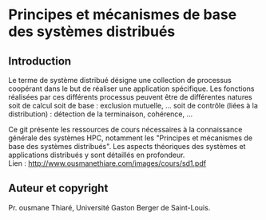 # Principes et mécanismes de base des systèmes distribués
## Introduction
Le terme de système distribué désigne une collection de
processus coopérant dans le but de réaliser une
application spécifique. Les fonctions réalisées par ces
différents processus peuvent être de différentes natures
soit de calcul
soit de base : exclusion mutuelle, ...
soit de contrôle (liées à la distribution) : détection de la
terminaison, cohérence, ...

Ce git présente les ressources de cours nécessaires à la connaissance générale des systèmes HPC, notamment les "Principes et mécanismes de base des systèmes distribués".
Les aspects théoriques des systèmes et applications distribués y sont détaillés en profondeur.  
Lien : http://www.ousmanethiare.com/images/cours/sd1.pdf  
## Auteur et copyright
Pr. ousmane Thiaré, Université Gaston Berger de Saint-Louis.
